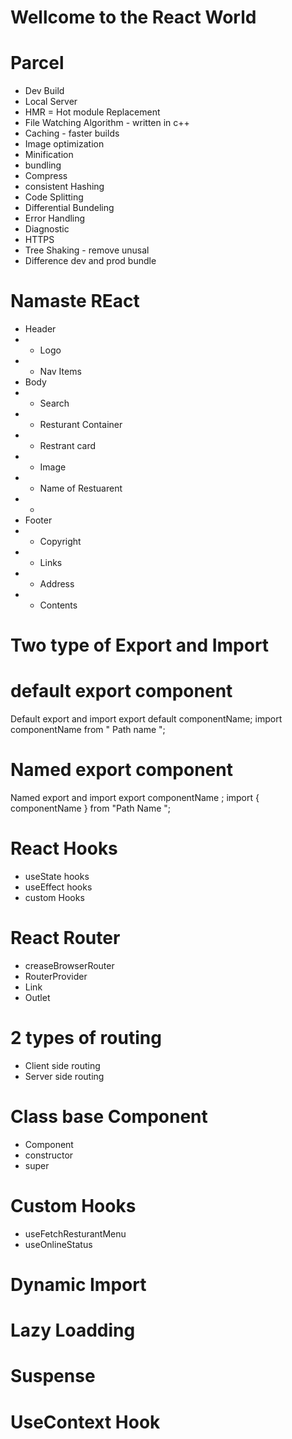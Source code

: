 # Wellcome to the React World 

# Parcel

- Dev Build 
- Local Server 
- HMR = Hot module Replacement
- File Watching Algorithm - written in c++
- Caching - faster builds 
- Image optimization 
- Minification 
- bundling 
- Compress
- consistent Hashing 
- Code Splitting 
- Differential Bundeling 
- Error Handling 
- Diagnostic 
- HTTPS
- Tree Shaking - remove unusal 
- Difference dev and prod bundle


# Namaste REact


* Header
* - Logo
* - Nav Items 
* Body
* - Search
* - Resturant Container
*   - Restrant card 
*    - Image
*    - Name of Restuarent
*    - 
* Footer
*  - Copyright 
*  - Links
*  - Address
*  - Contents


# Two type of Export and Import 

# default export component
Default export and import 
export default componentName;
import componentName from " Path name ";

# Named export component
Named export and import 
export componentName ;
import { componentName } from "Path Name ";



# React Hooks

- useState hooks 
- useEffect hooks 
- custom Hooks

 # React  Router 
 - creaseBrowserRouter
 - RouterProvider
 - Link
 - Outlet



 # 2 types of routing 
  - Client side routing 
  - Server side routing


  # Class base Component 
   - Component
   - constructor
   - super 
   
# Custom Hooks 
 - useFetchResturantMenu
 - useOnlineStatus

# Dynamic Import 
# Lazy Loadding 
# Suspense 


# UseContext Hook
   